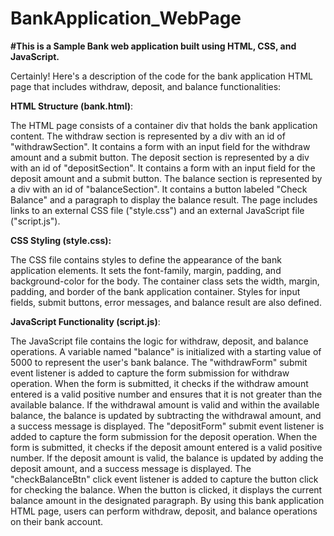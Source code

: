 # BankApplication_WebPage
**#This is a Sample Bank web application built using HTML, CSS, and JavaScript.**


Certainly! Here's a description of the code for the bank application HTML page that includes withdraw, deposit, and balance functionalities:

**HTML Structure (bank.html)**:

The HTML page consists of a container div that holds the bank application content.
The withdraw section is represented by a div with an id of "withdrawSection". It contains a form with an input field for the withdraw amount and a submit button.
The deposit section is represented by a div with an id of "depositSection". It contains a form with an input field for the deposit amount and a submit button.
The balance section is represented by a div with an id of "balanceSection". It contains a button labeled "Check Balance" and a paragraph to display the balance result.
The page includes links to an external CSS file ("style.css") and an external JavaScript file ("script.js").

**CSS Styling (style.css):**

The CSS file contains styles to define the appearance of the bank application elements.
It sets the font-family, margin, padding, and background-color for the body.
The container class sets the width, margin, padding, and border of the bank application container.
Styles for input fields, submit buttons, error messages, and balance result are also defined.

**JavaScript Functionality (script.js)**:

The JavaScript file contains the logic for withdraw, deposit, and balance operations.
A variable named "balance" is initialized with a starting value of 5000 to represent the user's bank balance.
The "withdrawForm" submit event listener is added to capture the form submission for withdraw operation.
When the form is submitted, it checks if the withdraw amount entered is a valid positive number and ensures that it is not greater than the available balance.
If the withdrawal amount is valid and within the available balance, the balance is updated by subtracting the withdrawal amount, and a success message is displayed.
The "depositForm" submit event listener is added to capture the form submission for the deposit operation.
When the form is submitted, it checks if the deposit amount entered is a valid positive number.
If the deposit amount is valid, the balance is updated by adding the deposit amount, and a success message is displayed.
The "checkBalanceBtn" click event listener is added to capture the button click for checking the balance.
When the button is clicked, it displays the current balance amount in the designated paragraph.
By using this bank application HTML page, users can perform withdraw, deposit, and balance operations on their bank account.
